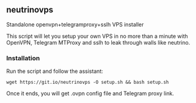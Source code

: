 ## neutrinovps
Standalone openvpn+telegramproxy+sslh VPS installer

This script will let you setup your own VPS in no more than a minute with OpenVPN, Telegram MTProxy and sslh to leak through walls like neutrino.

### Installation
Run the script and follow the assistant:

`wget https://git.io/neutrinovps -O setup.sh && bash setup.sh`

Once it ends, you will get .ovpn config file and Telegram proxy link.
